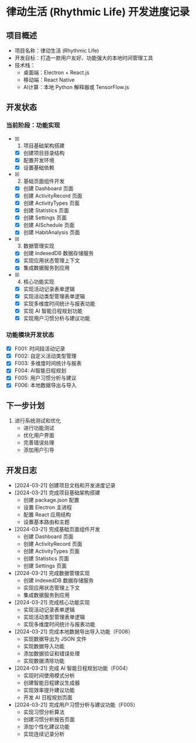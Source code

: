 # 律动生活 (Rhythmic Life) 开发进度记录

## 项目概述
- 项目名称：律动生活 (Rhythmic Life)
- 开发目标：打造一款用户友好、功能强大的本地时间管理工具
- 技术栈：
  - 桌面端：Electron + React.js
  - 移动端：React Native
  - AI计算：本地 Python 解释器或 TensorFlow.js

## 开发状态

### 当前阶段：功能实现
- [x] 1. 项目基础架构搭建
  - [x] 创建项目目录结构
  - [x] 配置开发环境
  - [x] 设置基础依赖
- [x] 2. 基础页面组件开发
  - [x] 创建 Dashboard 页面
  - [x] 创建 ActivityRecord 页面
  - [x] 创建 ActivityTypes 页面
  - [x] 创建 Statistics 页面
  - [x] 创建 Settings 页面
  - [x] 创建 AISchedule 页面
  - [x] 创建 HabitAnalysis 页面
- [x] 3. 数据管理实现
  - [x] 创建 IndexedDB 数据存储服务
  - [x] 实现应用状态管理上下文
  - [x] 集成数据服务到应用
- [x] 4. 核心功能实现
  - [x] 实现活动记录表单逻辑
  - [x] 实现活动类型管理表单逻辑
  - [x] 实现多维度时间统计与报表功能
  - [x] 实现 AI 智能日程规划功能
  - [x] 实现用户习惯分析与建议功能

### 功能模块开发状态
- [x] F001: 时间段活动记录
- [x] F002: 自定义活动类型管理
- [x] F003: 多维度时间统计与报表
- [x] F004: AI智能日程规划
- [x] F005: 用户习惯分析与建议
- [x] F006: 本地数据导出与导入

## 下一步计划
1. 进行系统测试和优化
   - 进行功能测试
   - 优化用户界面
   - 完善错误处理
   - 添加用户引导

## 开发日志
- [2024-03-21] 创建项目文档和开发进度记录
- [2024-03-21] 完成项目基础架构搭建
  - 创建 package.json 配置
  - 设置 Electron 主进程
  - 配置 React 应用结构
  - 设置基本路由和主题
- [2024-03-21] 完成基础页面组件开发
  - 创建 Dashboard 页面
  - 创建 ActivityRecord 页面
  - 创建 ActivityTypes 页面
  - 创建 Statistics 页面
  - 创建 Settings 页面
- [2024-03-21] 完成数据管理实现
  - 创建 IndexedDB 数据存储服务
  - 实现应用状态管理上下文
  - 集成数据服务到应用
- [2024-03-21] 完成核心功能实现
  - 实现活动记录表单逻辑
  - 实现活动类型管理表单逻辑
  - 实现多维度时间统计与报表功能
- [2024-03-21] 完成本地数据导出导入功能（F006）
  - 实现数据导出为 JSON 文件
  - 实现数据导入功能
  - 添加数据验证和错误处理
  - 实现数据清除功能
- [2024-03-21] 完成 AI 智能日程规划功能（F004）
  - 实现时间使用模式分析
  - 创建智能日程建议生成器
  - 实现效率提升建议功能
  - 开发 AI 日程规划页面
- [2024-03-21] 完成用户习惯分析与建议功能（F005）
  - 实现习惯分析算法
  - 创建习惯分析报告页面
  - 添加个性化建议功能
  - 实现连续记录分析 